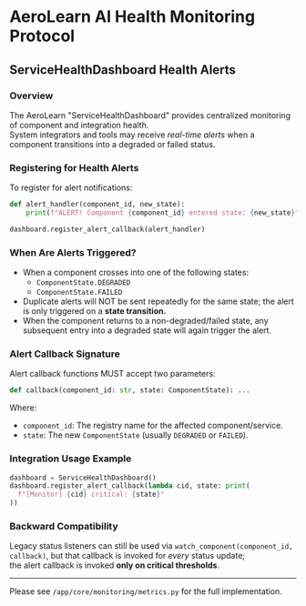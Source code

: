 # AeroLearn AI Health Monitoring Protocol

## ServiceHealthDashboard Health Alerts

### Overview

The AeroLearn "ServiceHealthDashboard" provides centralized monitoring of component and integration health.  
System integrators and tools may receive *real-time alerts* when a component transitions into a degraded or failed status.

### Registering for Health Alerts

To register for alert notifications:

```python
def alert_handler(component_id, new_state):
    print(f"ALERT! Component {component_id} entered state: {new_state}")

dashboard.register_alert_callback(alert_handler)
```

### When Are Alerts Triggered?

- When a component crosses into one of the following states:
  - `ComponentState.DEGRADED`
  - `ComponentState.FAILED`
- Duplicate alerts will NOT be sent repeatedly for the same state; the alert is only triggered on a **state transition.**
- When the component returns to a non-degraded/failed state, any subsequent entry into a degraded state will again trigger the alert.

### Alert Callback Signature

Alert callback functions MUST accept two parameters:

```python
def callback(component_id: str, state: ComponentState): ...
```

Where:
- `component_id`: The registry name for the affected component/service.
- `state`: The new `ComponentState` (usually `DEGRADED` or `FAILED`).

### Integration Usage Example

```python
dashboard = ServiceHealthDashboard()
dashboard.register_alert_callback(lambda cid, state: print(
  f"[Monitor] {cid} critical: {state}"
))
```

### Backward Compatibility

Legacy status listeners can still be used via `watch_component(component_id, callback)`, but that callback is invoked for *every* status update;  
the alert callback is invoked **only on critical thresholds**.

---

Please see `/app/core/monitoring/metrics.py` for the full implementation.